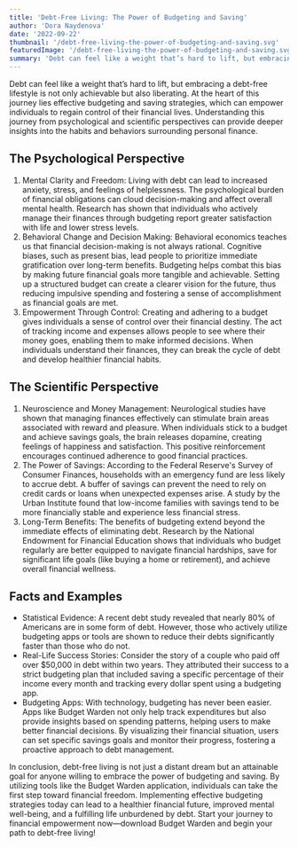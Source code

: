 ```yaml
---
title: 'Debt-Free Living: The Power of Budgeting and Saving'
author: 'Dora Naydenova'
date: '2022-09-22'
thumbnail: '/debt-free-living-the-power-of-budgeting-and-saving.svg'
featuredImage: '/debt-free-living-the-power-of-budgeting-and-saving.svg'
summary: 'Debt can feel like a weight that’s hard to lift, but embracing a debt-free lifestyle is not only achievable but also liberating.'
---
```


<p>
  Debt can feel like a weight that’s hard to lift, but embracing a debt-free lifestyle is not only achievable but also liberating. At the heart of this journey lies effective budgeting and saving strategies, which can empower individuals to regain control of their financial lives. Understanding this journey from psychological and scientific perspectives can provide deeper insights into the habits and behaviors surrounding personal finance.
</p>

<h2>The Psychological Perspective</h2>

<ol>
  <li>
    Mental Clarity and Freedom: Living with debt can lead to increased anxiety, stress, and feelings of helplessness. The psychological burden of financial obligations can cloud decision-making and affect overall mental health. Research has shown that individuals who actively manage their finances through budgeting report greater satisfaction with life and lower stress levels.
  </li>
  <li>
    Behavioral Change and Decision Making: Behavioral economics teaches us that financial decision-making is not always rational. Cognitive biases, such as present bias, lead people to prioritize immediate gratification over long-term benefits. Budgeting helps combat this bias by making future financial goals more tangible and achievable. Setting up a structured budget can create a clearer vision for the future, thus reducing impulsive spending and fostering a sense of accomplishment as financial goals are met.
  </li>
  <li>
    Empowerment Through Control: Creating and adhering to a budget gives individuals a sense of control over their financial destiny. The act of tracking income and expenses allows people to see where their money goes, enabling them to make informed decisions. When individuals understand their finances, they can break the cycle of debt and develop healthier financial habits.
  </li>
</ol>

<h2>The Scientific Perspective</h2>

<ol>
  <li>
    Neuroscience and Money Management: Neurological studies have shown that managing finances effectively can stimulate brain areas associated with reward and pleasure. When individuals stick to a budget and achieve savings goals, the brain releases dopamine, creating feelings of happiness and satisfaction. This positive reinforcement encourages continued adherence to good financial practices.
  </li>
  <li>
    The Power of Savings: According to the Federal Reserve's Survey of Consumer Finances, households with an emergency fund are less likely to accrue debt. A buffer of savings can prevent the need to rely on credit cards or loans when unexpected expenses arise. A study by the Urban Institute found that low-income families with savings tend to be more financially stable and experience less financial stress.
  </li>
  <li>
    Long-Term Benefits: The benefits of budgeting extend beyond the immediate effects of eliminating debt. Research by the National Endowment for Financial Education shows that individuals who budget regularly are better equipped to navigate financial hardships, save for significant life goals (like buying a home or retirement), and achieve overall financial wellness.
  </li>
</ol>

<h2>Facts and Examples</h2>

<ul>
  <li>
    Statistical Evidence: A recent debt study revealed that nearly 80% of Americans are in some form of debt. However, those who actively utilize budgeting apps or tools are shown to reduce their debts significantly faster than those who do not.
  </li>
  <li>
    Real-Life Success Stories: Consider the story of a couple who paid off over $50,000 in debt within two years. They attributed their success to a strict budgeting plan that included saving a specific percentage of their income every month and tracking every dollar spent using a budgeting app.
  </li>
  <li>
    Budgeting Apps: With technology, budgeting has never been easier. Apps like Budget Warden not only help track expenditures but also provide insights based on spending patterns, helping users to make better financial decisions. By visualizing their financial situation, users can set specific savings goals and monitor their progress, fostering a proactive approach to debt management.
  </li>
</ul>

<p>
  In conclusion, debt-free living is not just a distant dream but an attainable goal for anyone willing to embrace the power of budgeting and saving. By utilizing tools like the Budget Warden application, individuals can take the first step toward financial freedom. Implementing effective budgeting strategies today can lead to a healthier financial future, improved mental well-being, and a fulfilling life unburdened by debt. Start your journey to financial empowerment now—download Budget Warden and begin your path to debt-free living!
</p>
